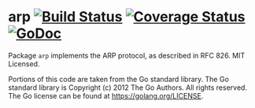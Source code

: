 arp [![Build Status](https://travis-ci.org/mdlayher/arp.svg?branch=master)](https://travis-ci.org/mdlayher/arp) [![Coverage Status](https://coveralls.io/repos/mdlayher/arp/badge.svg?branch=master)](https://coveralls.io/r/mdlayher/arp?branch=master) [![GoDoc](http://godoc.org/github.com/mdlayher/arp?status.svg)](http://godoc.org/github.com/mdlayher/arp)
===

Package `arp` implements the ARP protocol, as described in RFC 826.
MIT Licensed.

Portions of this code are taken from the Go standard library.  The Go
standard library is Copyright (c) 2012 The Go Authors. All rights reserved.
The Go license can be found at https://golang.org/LICENSE.
